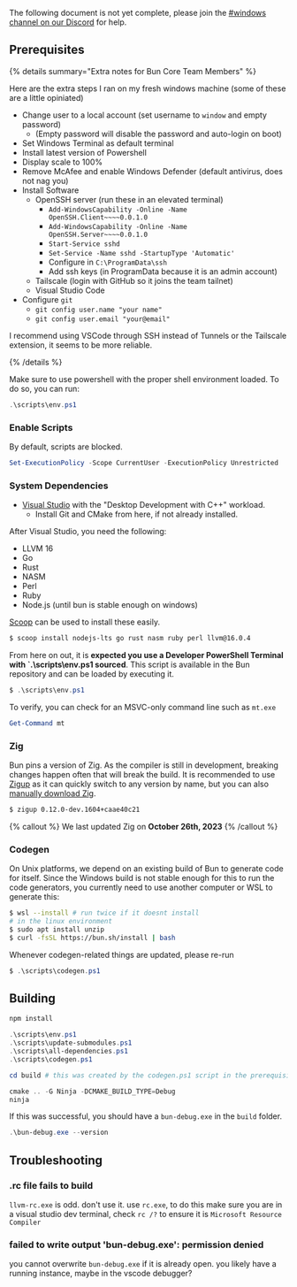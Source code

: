 The following document is not yet complete, please join the [#windows channel on our Discord](http://bun.sh/discord) for help.

## Prerequisites

{% details summary="Extra notes for Bun Core Team Members" %}

Here are the extra steps I ran on my fresh windows machine (some of these are a little opiniated)

- Change user to a local account (set username to `window` and empty password)
  - (Empty password will disable the password and auto-login on boot)
- Set Windows Terminal as default terminal
- Install latest version of Powershell
- Display scale to 100%
- Remove McAfee and enable Windows Defender (default antivirus, does not nag you)
- Install Software
  - OpenSSH server (run these in an elevated terminal)
    - `Add-WindowsCapability -Online -Name OpenSSH.Client~~~~0.0.1.0`
    - `Add-WindowsCapability -Online -Name OpenSSH.Server~~~~0.0.1.0`
    - `Start-Service sshd`
    - `Set-Service -Name sshd -StartupType 'Automatic'`
    - Configure in `C:\ProgramData\ssh`
    - Add ssh keys (in ProgramData because it is an admin account)
  - Tailscale (login with GitHub so it joins the team tailnet)
  - Visual Studio Code
- Configure `git`
  - `git config user.name "your name"`
  - `git config user.email "your@email"`

I recommend using VSCode through SSH instead of Tunnels or the Tailscale extension, it seems to be more reliable.

{% /details %}

Make sure to use powershell with the proper shell environment loaded. To do so, you can run:

```ps1
.\scripts\env.ps1
```

### Enable Scripts

By default, scripts are blocked.

```ps1
Set-ExecutionPolicy -Scope CurrentUser -ExecutionPolicy Unrestricted
```

### System Dependencies

- [Visual Studio](https://visualstudio.microsoft.com) with the "Desktop Development with C++" workload.
  - Install Git and CMake from here, if not already installed.

After Visual Studio, you need the following:

- LLVM 16
- Go
- Rust
- NASM
- Perl
- Ruby
- Node.js (until bun is stable enough on windows)

[Scoop](https://scoop.sh) can be used to install these easily.

```bash
$ scoop install nodejs-lts go rust nasm ruby perl llvm@16.0.4
```

From here on out, it is **expected you use a Developer PowerShell Terminal with `.\scripts\env.ps1 sourced**. This script is available in the Bun repository and can be loaded by executing it.

```ps1
$ .\scripts\env.ps1
```

To verify, you can check for an MSVC-only command line such as `mt.exe`

```ps1
Get-Command mt
```

### Zig

Bun pins a version of Zig. As the compiler is still in development, breaking changes happen often that will break the build. It is recommended to use [Zigup](https://github.com/marler8997/zigup/releases) as it can quickly switch to any version by name, but you can also [manually download Zig](https://ziglang.org/download/).

```bash
$ zigup 0.12.0-dev.1604+caae40c21
```

{% callout %}
We last updated Zig on **October 26th, 2023**
{% /callout %}

### Codegen

On Unix platforms, we depend on an existing build of Bun to generate code for itself. Since the Windows build is not stable enough for this to run the code generators, you currently need to use another computer or WSL to generate this:

```bash
$ wsl --install # run twice if it doesnt install
# in the linux environment
$ sudo apt install unzip
$ curl -fsSL https://bun.sh/install | bash
```

Whenever codegen-related things are updated, please re-run

```ps1
$ .\scripts\codegen.ps1
```

## Building

```ps1
npm install

.\scripts\env.ps1
.\scripts\update-submodules.ps1
.\scripts\all-dependencies.ps1
.\scripts\codegen.ps1

cd build # this was created by the codegen.ps1 script in the prerequisites

cmake .. -G Ninja -DCMAKE_BUILD_TYPE=Debug
ninja
```

If this was successful, you should have a `bun-debug.exe` in the `build` folder.

```ps1
.\bun-debug.exe --version
```

## Troubleshooting

### .rc file fails to build

`llvm-rc.exe` is odd. don't use it. use `rc.exe`, to do this make sure you are in a visual studio dev terminal, check `rc /?` to ensure it is `Microsoft Resource Compiler`

### failed to write output 'bun-debug.exe': permission denied

you cannot overwrite `bun-debug.exe` if it is already open. you likely have a running instance, maybe in the vscode debugger?
